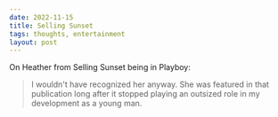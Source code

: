 ```yaml
---
date: 2022-11-15
title: Selling Sunset
tags: thoughts, entertainment
layout: post
---
```


On Heather from Selling Sunset being in Playboy: 

> I wouldn't have recognized her anyway. She was featured in that publication long after it stopped playing an outsized role in my development as a young man.